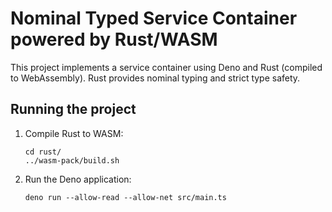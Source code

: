 # Nominal Typed Service Container powered by Rust/WASM

This project implements a service container using Deno and Rust (compiled to WebAssembly). Rust provides nominal typing and strict type safety.

## Running the project

1. Compile Rust to WASM:
    ```
    cd rust/
    ../wasm-pack/build.sh
    ```

2. Run the Deno application:
    ```
    deno run --allow-read --allow-net src/main.ts
    ```
